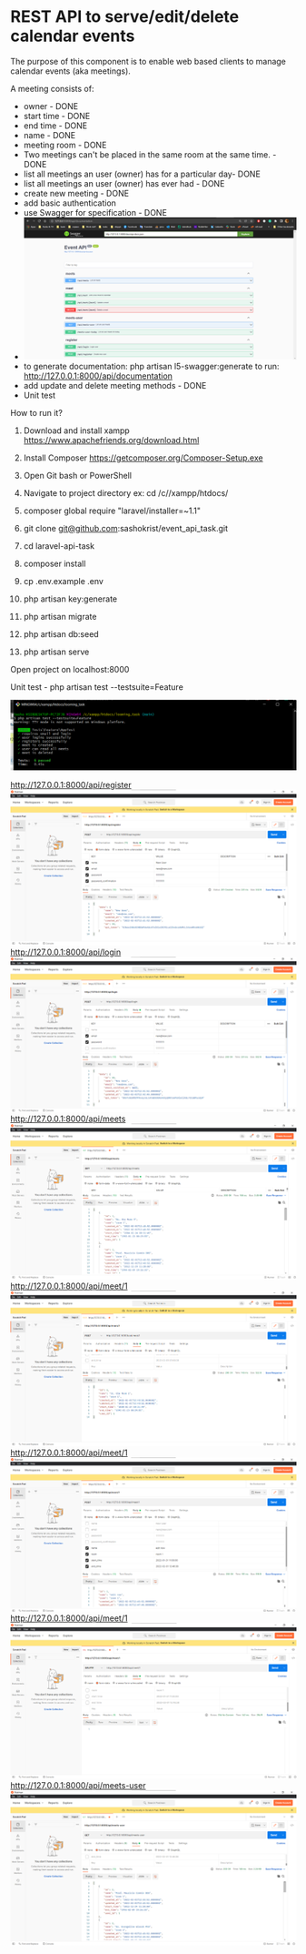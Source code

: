 # REST API to serve/edit/delete calendar events

The purpose of this component is to enable web based clients to manage calendar events (aka meetings).

A meeting consists of:
- owner - DONE
- start time - DONE
- end time - DONE
- name - DONE
- meeting room - DONE
- Two meetings can't be placed in the same room at the same time. - DONE
- list all meetings an user (owner) has for a particular day- DONE
- list all meetings an user (owner) has ever had - DONE
- create new meeting - DONE
- add basic authentication
- use Swagger for specification - DONE
- ![img_9.png](img_9.png)
- to generate documentation: php artisan l5-swagger:generate to run: http://127.0.0.1:8000/api/documentation
- add update and delete meeting methods - DONE
- Unit test

How to run it?

1. Download and install xampp https://www.apachefriends.org/download.html

2. Install Composer https://getcomposer.org/Composer-Setup.exe

3. Open Git bash or PowerShell

4. Navigate to project directory ex: cd /c//xampp/htdocs/

5. composer global require "laravel/installer=~1.1"

6. git clone git@github.com:sashokrist/event_api_task.git

7. cd laravel-api-task

8. composer install

9. cp .env.example .env

10. php artisan key:generate

11. php artisan migrate

12. php artisan db:seed

13. php artisan serve

Open project on localhost:8000

Unit test -  php artisan test --testsuite=Feature

![img_10.png](img_10.png)

http://127.0.0.1:8000/api/register ![img.png](img.png) http://127.0.0.1:8000/api/login ![img_1.png](img_1.png) http://127.0.0.1:8000/api/meets ![img_2.png](img_2.png) http://127.0.0.1:8000/api/meet/1 ![img_3.png](img_3.png) http://127.0.0.1:8000/api/meet/1 ![img_4.png](img_4.png) http://127.0.0.1:8000/api/meet/1 ![img_5.png](img_5.png) http://127.0.0.1:8000/api/meets-user ![img_6.png](img_6.png)
